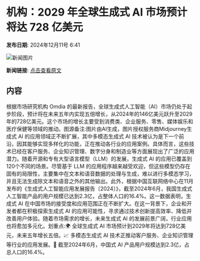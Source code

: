 # 机构：2029 年全球生成式 AI 市场预计将达 728 亿美元

**发布日期**: 2024年12月11号 6:41

![新闻图片](https://pic.chinaz.com/picmap/202304251756343929_11.jpg)

**新闻链接**: [点击查看原文](https://www.aibase.com/zh/news/13868)

## 内容

根据市场研究机构 Omdia 的最新报告，全球生成式人工智能（AI）市场仍处于起步阶段，预计将在未来五年内实现五倍增长，从2024年的146亿美元跃升至2029年的728亿美元。这个市场的增长主要受到消费类、企业服务、零售、媒体娱乐和医疗保健等领域的推动。图源备注:图片由AI生成，图片授权服务商Midjourney生成式 AI 的应用领域正不断扩展，其中多模态生成式 AI 技术被认为是下一个前沿，因其能够实现多样化的功能，正在推动各行业的应用案例。具体而言，这些技术已经在客户服务、企业知识管理、数字分身和制造业等方面展现出了广泛的应用潜力。随着开源和专有大型语言模型（LLM）的发展，生成式 AI 的应用已覆盖到120个不同的场景。尽管基于 LLM 的应用程序越来越受欢迎，但这些模型仍存在固有的局限性，主要集中在文本和语音数据的处理与生成，难以进行多模态学习，并且无法生成除文本和语音之外的其他输出。此外，根据中国互联网络中心在11月发布的《生成式人工智能应用发展报告〔2024〕》，截至2024年6月，我国生成式人工智能产品的用户规模已达到2.3亿，占整体人口的16.4%。这一数据表明，生成式 AI 在中国市场的接受度和应用范围正在不断扩大。在这一背景下，企业和开发者都在积极探索生成式 AI 的应用可能性，寻求通过技术创新提高效率、降低并改善用户体验。随着市场需求的增长，未来生成式 AI 的发展前景广阔，行业应用也将愈加多元化。划重点:🌍 全球生成式 AI 市场预计到2029年将达到728亿美元，未来五年增长五倍。📈 多模态生成式 AI 技术正推动客户服务、企业知识管理等行业的应用发展。🤖 截至2024年6月，中国式 AI 产品用户规模达到2.3亿，占总人口的16.4%。
